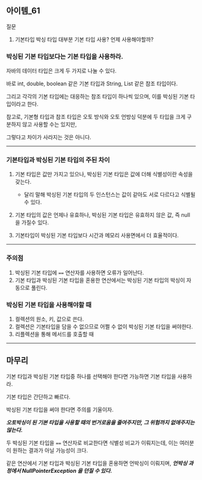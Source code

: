## 아이템_61
질문
1. 기본타입 박싱 타입 대부분 기본 타입 사용? 언제 사용해야할까?

### 박싱된 기본 타입보다는 기본 타입을 사용하라.

자바의 데이터 타입은 크게 두 가지로 나눌 수 있다.

바로 int, double, boolean 같은 기본 타입과 String, List 같은 참조 타입이다.

그리고 각각의 기본 타입에는 대응하는 참조 타입이 하나씩 있으며, 이를 박싱된 기본 타입이라고 한다.

참고로, 기본형 타입과 참조 타입은 오토 방식와 오토 언방싱 덕분에 두 타입을 크게 구분하지 않고 사용할 수는 있지만,

그렇다고 차이가 사라지는 것은 아니다.

---
### 기본타입과 박싱된 기본 타입의 주된 차이

1. 기본 타입은 값만 가지고 있으나, 박싱된 기본 타입은 값에 더해 식별성이란 속성을 갖는다.
    - 달리 말해 박싱된 기본 타입의 두 인스턴스는 값이 같아도 서로 다르다고 식별될 수 있다.


2. 기본 타입의 값은 언제나 유효하나, 박싱된 기본 타입은 유효하지 않은 값, 즉 null 을 가질수 있다.
3. 기본타입이 박싱된 기본 타입보다 시간과 메모리 사용면에서 더 효율적이다.

---
### 주의점
1. 박싱된 기본 타입에 `==` 연산자를 사용하면 오류가 일어난다.
2. 기본 타입과 박싱된 기본 타입을 혼용한 연산에서는 박싱된 기본 타입의 박싱이 자동으로 풀린다.


### 박싱된 기본 타입을 사용해야할 때
1. 컬렉션의 원소, 키, 값으로 쓴다.
2. 컬렉션은 기본타입을 담을 수 없으므로 어쩔 수 없이 박싱된 기본 타입을 써야한다.
3. 리플렉션을 통해 메서드를 호출할 때

---

## 마무리

기본 타입과 박싱된 기본 타입중 하나를 선택해야 한다면 가능하면 기본 타입을 사용하라.

기본 타입은 간단하고 빠르다.

박싱된 기본 타입을 써야 한다면 주의를 기울이자.

***오토박싱이 된 기본 타입을 사용할 때의 번거로움을 줄여주지만, 그 위험까지 없애주지는 않는다.***

두 박싱된 기본 타입을 `==` 연산자로 비교한다면 식별성 비교가 이뤄지는데, 이는 여러분이 원하는 결과가 아닐 가능성이 크다.

같은 연산에서 기본 타입과 박싱된 기본 타입을 혼용하면 언박싱이 이뤄지며, ***언박싱 과정에서 NullPointerException 을 던질 수 있다.***


